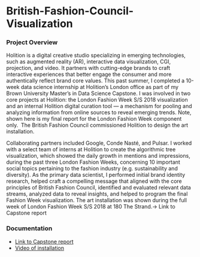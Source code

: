 # British-Fashion-Council-Visualization

### Project Overview
Holition is a digital creative studio specializing in emerging technologies, such as augmented reality (AR), interactive data visualization, CGI, projection, and video. It partners with cutting-edge brands to craft interactive experiences that better engage the consumer and more authentically reflect brand core values. This past summer, I completed a 10-week data science internship at Holition’s London office as part of my Brown University Master’s in Data Science Capstone. I was involved in two core projects at Holition: the London Fashion Week S/S 2018 visualization and an internal Holition digital curation tool — a mechanism for pooling and analyzing information from online sources to reveal emerging trends. Note, shown here is my final report for the London Fashion Week component only. 
The British Fashion Council commissioned Holition to design the art installation.

Collaborating partners included Google, Conde Nasté, and Pulsar. I worked with a select team of interns at Holition to create the algorithmic tree visualization, which showed the daily growth in mentions and impressions, during the past three London Fashion Weeks, concerning 10 important social topics pertaining to the fashion industry (e.g. sustainability and diversity). As the primary data scientist, I performed initial brand identity research, helped craft a compelling message that aligned with the core principles of British Fashion Council, identified and evaluated relevant data streams, analyzed data to reveal insights, and helped to program the final Fashion Week visualization. The art installation was shown during the full week of London Fashion Week S/S 2018 at 180 The Strand.→ Link to Capstone report

### Documentation
- [Link to Capstone report](https://files.cargocollective.com/c374305/London-Fashion-Week-Visualization.pdf)
- [Video of installation](https://vimeo.com/294104627)
